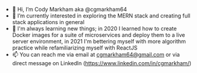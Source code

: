 - 👋 Hi, I’m Cody Markham aka @cgmarkham64
- 👀 I’m currently interested in exploring the MERN stack and creating full stack applications in general
- 🌱 I'm always learning new things; in 2020 I learned how to create Docker images for a suite of microservices 
     and deploy them to a live server environment, in 2021 I'm bettering myself with more algorithm practice while refamiliarizing myself with ReactJS
- 📫 You can reach me via email at cgmarkham64@gmail.com or via direct message on LinkedIn (https://www.linkedin.com/in/cgmarkham/)
